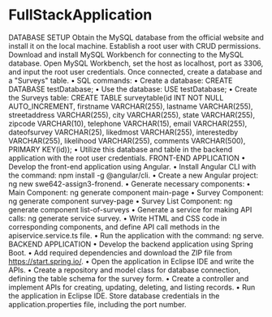 ﻿# FullStackApplication
DATABASE SETUP
Obtain the MySQL database from the official website and install it on the local machine. Establish a root user with CRUD permissions.
Download and install MySQL Workbench for connecting to the MySQL database.
Open MySQL Workbench, set the host as localhost, port as 3306, and input the root user credentials.
Once connected, create a database and a "Surveys" table.
•
SQL commands:
•
Create a database:
CREATE DATABASE testDatabase;
•
Use the database:
USE testDatabase;
•
Create the Surveys table:
CREATE TABLE surveytable(id INT NOT NULL AUTO_INCREMENT, firstname VARCHAR(255), lastname VARCHAR(255), streetaddress VARCHAR(255), city VARCHAR(255), state VARCHAR(255), zipcode VARCHAR(10), telephone VARCHAR(15), email VARCHAR(255), dateofsurvey VARCHAR(25), likedmost
VARCHAR(255), interestedby VARCHAR(255), likelihood VARCHAR(255), comments VARCHAR(500), PRIMARY KEY(id));
•
Utilize this database and table in the backend application with the root user credentials.
FRONT-END APPLICATION
•
Develop the front-end application using Angular.
•
Install Angular CLI with the command: npm install -g @angular/cli.
•
Create a new Angular project: ng new swe642-assign3-fronend.
•
Generate necessary components:
•
Main Component: ng generate component main-page
•
Survey Component: ng generate component survey-page
•
Survey List Component: ng generate component list-of-surveys
•
Generate a service for making API calls: ng generate service survey.
•
Write HTML and CSS code in corresponding components, and define API call methods in the apiservice.service.ts file.
•
Run the application with the command: ng serve.
BACKEND APPLICATION
•
Develop the backend application using Spring Boot.
•
Add required dependencies and download the ZIP file from https://start.spring.io/.
•
Open the application in Eclipse IDE and write the APIs.
•
Create a repository and model class for database connection, defining the table schema for the survey form.
•
Create a controller and implement APIs for creating, updating, deleting, and listing records.
•
Run the application in Eclipse IDE. Store database credentials in the application.properties file, including the port number.
